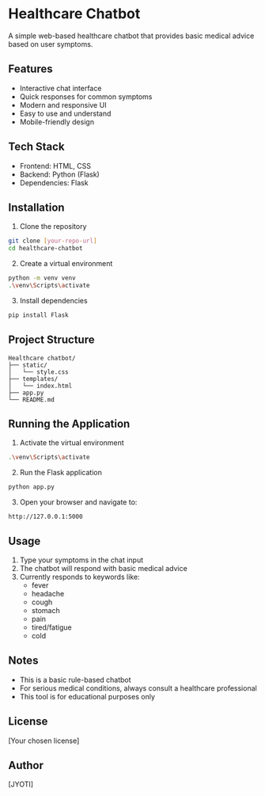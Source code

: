 # Healthcare Chatbot

A simple web-based healthcare chatbot that provides basic medical advice based on user symptoms.

## Features

- Interactive chat interface
- Quick responses for common symptoms
- Modern and responsive UI
- Easy to use and understand
- Mobile-friendly design

## Tech Stack

- Frontend: HTML, CSS
- Backend: Python (Flask)
- Dependencies: Flask

## Installation

1. Clone the repository
```bash
git clone [your-repo-url]
cd healthcare-chatbot
```

2. Create a virtual environment
```bash
python -m venv venv
.\venv\Scripts\activate
```

3. Install dependencies
```bash
pip install Flask
```

## Project Structure

```
Healthcare chatbot/
├── static/
│   └── style.css
├── templates/
│   └── index.html
├── app.py
└── README.md
```

## Running the Application

1. Activate the virtual environment
```bash
.\venv\Scripts\activate
```

2. Run the Flask application
```bash
python app.py
```

3. Open your browser and navigate to:
```
http://127.0.0.1:5000
```

## Usage

1. Type your symptoms in the chat input
2. The chatbot will respond with basic medical advice
3. Currently responds to keywords like:
   - fever
   - headache
   - cough
   - stomach
   - pain
   - tired/fatigue
   - cold

## Notes

- This is a basic rule-based chatbot
- For serious medical conditions, always consult a healthcare professional
- This tool is for educational purposes only

## License

[Your chosen license]


## Author

[JYOTI]

